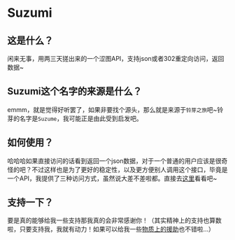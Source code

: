 # Suzumi

## 这是什么？

闲来无事，用两三天搓出来的一个涩图API，支持json或者302重定向访问，返回数据~

## Suzumi这个名字的来源是什么？

emmm，就是觉得好听罢了，如果非要找个源头，那么就是来源于`铃芽之旅`吧~铃芽的名字是`Suzume`，我可能正是由此受到启发吧。

## 如何使用？

哈哈哈如果直接访问的话看到返回一个json数据，对于一个普通的用户应该是很奇怪的吧？不过这样也是为了更好的稳定性，以及更方便别人调用这个接口，毕竟是一个API，我提供了三种访问方式，虽然说大差不差啦都。直接去[这里](/method/quickstart.md)看看吧~

## 支持一下？

要是真的能够给我一些支持那我真的会非常感谢你！（其实精神上的支持也算数啦，只要支持我，我就有动力！如果可以给我一些[物质上的援助](/about/feed.md)也不错啦…）